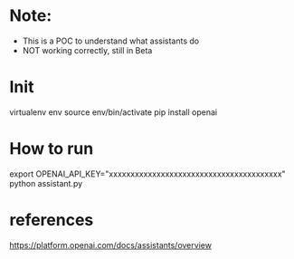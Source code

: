 # Note:

- This is a POC to understand what assistants do
- NOT working correctly, still in Beta

# Init

virtualenv env
source env/bin/activate
pip install openai

# How to run

export OPENAI_API_KEY="xxxxxxxxxxxxxxxxxxxxxxxxxxxxxxxxxxxxxxxx"
python assistant.py

# references

https://platform.openai.com/docs/assistants/overview

